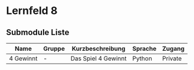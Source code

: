 # Lernfeld 8

## Submodule Liste

|Name|Gruppe|Kurzbeschreibung|Sprache|Zugang|
|----|------|----------------|-------|------------|
|4 Gewinnt|-|Das Spiel 4 Gewinnt|Python|Private|
